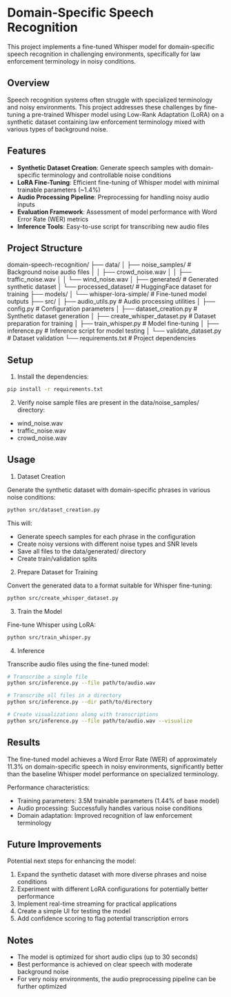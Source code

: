 # Domain-Specific Speech Recognition

This project implements a fine-tuned Whisper model for domain-specific speech recognition in challenging environments, specifically for law enforcement terminology in noisy conditions.

## Overview

Speech recognition systems often struggle with specialized terminology and noisy environments. This project addresses these challenges by fine-tuning a pre-trained Whisper model using Low-Rank Adaptation (LoRA) on a synthetic dataset containing law enforcement terminology mixed with various types of background noise.

## Features

- **Synthetic Dataset Creation**: Generate speech samples with domain-specific terminology and controllable noise conditions
- **LoRA Fine-Tuning**: Efficient fine-tuning of Whisper model with minimal trainable parameters (~1.4%)
- **Audio Processing Pipeline**: Preprocessing for handling noisy audio inputs
- **Evaluation Framework**: Assessment of model performance with Word Error Rate (WER) metrics
- **Inference Tools**: Easy-to-use script for transcribing new audio files

## Project Structure

domain-speech-recognition/
├── data/
│   ├── noise_samples/         # Background noise audio files
│   │   ├── crowd_noise.wav
│   │   ├── traffic_noise.wav
│   │   └── wind_noise.wav
│   ├── generated/             # Generated synthetic dataset
│   └── processed_dataset/     # HuggingFace dataset for training
├── models/
│   └── whisper-lora-simple/   # Fine-tuned model outputs
├── src/
│   ├── audio_utils.py         # Audio processing utilities
│   ├── config.py              # Configuration parameters
│   ├── dataset_creation.py    # Synthetic dataset generation
│   ├── create_whisper_dataset.py  # Dataset preparation for training
│   ├── train_whisper.py       # Model fine-tuning
│   ├── inference.py           # Inference script for model testing
│   └── validate_dataset.py    # Dataset validation
└── requirements.txt           # Project dependencies

## Setup

1. Install the dependencies:

```bash
pip install -r requirements.txt
```

2. Verify noise sample files are present in the data/noise_samples/ directory:

- wind_noise.wav
- traffic_noise.wav
- crowd_noise.wav

## Usage

1. Dataset Creation

Generate the synthetic dataset with domain-specific phrases in various noise conditions:

```bash
python src/dataset_creation.py
```

This will:

- Generate speech samples for each phrase in the configuration
- Create noisy versions with different noise types and SNR levels
- Save all files to the data/generated/ directory
- Create train/validation splits

2. Prepare Dataset for Training

Convert the generated data to a format suitable for Whisper fine-tuning:

```bash
python src/create_whisper_dataset.py
```

3. Train the Model

Fine-tune Whisper using LoRA:

```bash
python src/train_whisper.py
```

4. Inference

Transcribe audio files using the fine-tuned model:

```bash
# Transcribe a single file
python src/inference.py --file path/to/audio.wav

# Transcribe all files in a directory
python src/inference.py --dir path/to/directory

# Create visualizations along with transcriptions
python src/inference.py --file path/to/audio.wav --visualize
```

## Results

The fine-tuned model achieves a Word Error Rate (WER) of approximately 11.3% on domain-specific speech in noisy environments, significantly better than the baseline Whisper model performance on specialized terminology.

Performance characteristics:

- Training parameters: 3.5M trainable parameters (1.44% of base model)
- Audio processing: Successfully handles various noise conditions
- Domain adaptation: Improved recognition of law enforcement terminology

## Future Improvements

Potential next steps for enhancing the model:

1. Expand the synthetic dataset with more diverse phrases and noise conditions
2. Experiment with different LoRA configurations for potentially better performance
3. Implement real-time streaming for practical applications
4. Create a simple UI for testing the model
5. Add confidence scoring to flag potential transcription errors

## Notes

- The model is optimized for short audio clips (up to 30 seconds)
- Best performance is achieved on clear speech with moderate background noise
- For very noisy environments, the audio preprocessing pipeline can be further optimized
